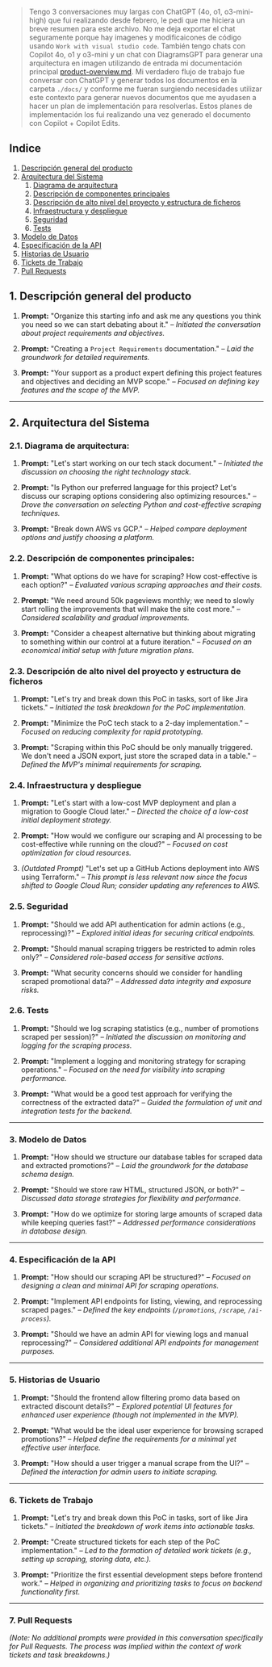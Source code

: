> Tengo 3 conversaciones muy largas con ChatGPT (4o, o1, o3-mini-high) que fui realizando desde febrero, le pedi que me hiciera un breve resumen para este archivo. No me deja exportar el chat seguramente porque hay imagenes y modificaicones de código usando `Work with visual studio code`. También tengo chats con Copilot 4o, o1 y o3-mini y un chat con DiagramsGPT para generar una arquitectura en imagen utilizando de entrada mi documentación principal [product-overview.md](./docs/product-overview.md). Mi verdadero flujo de trabajo fue conversar con ChatGPT y generar todos los documentos en la carpeta `./docs/` y conforme me fueran surgiendo necesidades utilizar este contexto para generar nuevos documentos que me ayudasen a hacer un plan de implementación para resolverlas. Estos planes de implementación los fui realizando una vez generado el documento con Copilot + Copilot Edits.

## Indice

1. [Descripción general del producto](#1-descripción-general-del-producto)
2. [Arquitectura del Sistema](#2-arquitectura-del-sistema)
   1. [Diagrama de arquitectura](#21-diagrama-de-arquitectura)
   2. [Descripción de componentes principales](#22-descripción-de-componentes-principales)
   3. [Descripción de alto nivel del proyecto y estructura de ficheros](#23-descripción-de-alto-nivel-del-proyecto-y-estructura-de-ficheros)
   4. [Infraestructura y despliegue](#24-infraestructura-y-despliegue)
   5. [Seguridad](#25-seguridad)
   6. [Tests](#26-tests)
3. [Modelo de Datos](#3-modelo-de-datos)
4. [Especificación de la API](#4-especificación-de-la-api)
5. [Historias de Usuario](#5-historias-de-usuario)
6. [Tickets de Trabajo](#6-tickets-de-trabajo)
7. [Pull Requests](#7-pull-requests)

## 1. Descripción general del producto

1. **Prompt:**
   "Organize this starting info and ask me any questions you think you need so we can start debating about it."
   _– Initiated the conversation about project requirements and objectives._

2. **Prompt:**
   "Creating a `Project Requirements` documentation."
   _– Laid the groundwork for detailed requirements._

3. **Prompt:**
   "Your support as a product expert defining this project features and objectives and deciding an MVP scope."
   _– Focused on defining key features and the scope of the MVP._

---

## 2. Arquitectura del Sistema

### **2.1. Diagrama de arquitectura:**

1. **Prompt:**
   "Let's start working on our tech stack document."
   _– Initiated the discussion on choosing the right technology stack._

2. **Prompt:**
   "Is Python our preferred language for this project? Let's discuss our scraping options considering also optimizing resources."
   _– Drove the conversation on selecting Python and cost-effective scraping techniques._

3. **Prompt:**
   "Break down AWS vs GCP."
   _– Helped compare deployment options and justify choosing a platform._

### **2.2. Descripción de componentes principales:**

1. **Prompt:**
   "What options do we have for scraping? How cost-effective is each option?"
   _– Evaluated various scraping approaches and their costs._

2. **Prompt:**
   "We need around 50k pageviews monthly; we need to slowly start rolling the improvements that will make the site cost more."
   _– Considered scalability and gradual improvements._

3. **Prompt:**
   "Consider a cheapest alternative but thinking about migrating to something within our control at a future iteration."
   _– Focused on an economical initial setup with future migration plans._

### **2.3. Descripción de alto nivel del proyecto y estructura de ficheros**

1. **Prompt:**
   "Let's try and break down this PoC in tasks, sort of like Jira tickets."
   _– Initiated the task breakdown for the PoC implementation._

2. **Prompt:**
   "Minimize the PoC tech stack to a 2-day implementation."
   _– Focused on reducing complexity for rapid prototyping._

3. **Prompt:**
   "Scraping within this PoC should be only manually triggered. We don't need a JSON export, just store the scraped data in a table."
   _– Defined the MVP's minimal requirements for scraping._

### **2.4. Infraestructura y despliegue**

1. **Prompt:**
   "Let's start with a low-cost MVP deployment and plan a migration to Google Cloud later."
   _– Directed the choice of a low-cost initial deployment strategy._

2. **Prompt:**
   "How would we configure our scraping and AI processing to be cost-effective while running on the cloud?"
   _– Focused on cost optimization for cloud resources._

3. _(Outdated Prompt)_ "Let's set up a GitHub Actions deployment into AWS using Terraform."
   _– This prompt is less relevant now since the focus shifted to Google Cloud Run; consider updating any references to AWS._

### **2.5. Seguridad**

1. **Prompt:**
   "Should we add API authentication for admin actions (e.g., reprocessing)?"
   _– Explored initial ideas for securing critical endpoints._

2. **Prompt:**
   "Should manual scraping triggers be restricted to admin roles only?"
   _– Considered role-based access for sensitive actions._

3. **Prompt:**
   "What security concerns should we consider for handling scraped promotional data?"
   _– Addressed data integrity and exposure risks._

### **2.6. Tests**

1. **Prompt:**
   "Should we log scraping statistics (e.g., number of promotions scraped per session)?"
   _– Initiated the discussion on monitoring and logging for the scraping process._

2. **Prompt:**
   "Implement a logging and monitoring strategy for scraping operations."
   _– Focused on the need for visibility into scraping performance._

3. **Prompt:**
   "What would be a good test approach for verifying the correctness of the extracted data?"
   _– Guided the formulation of unit and integration tests for the backend._

---

### 3. Modelo de Datos

1. **Prompt:**
   "How should we structure our database tables for scraped data and extracted promotions?"
   _– Laid the groundwork for the database schema design._

2. **Prompt:**
   "Should we store raw HTML, structured JSON, or both?"
   _– Discussed data storage strategies for flexibility and performance._

3. **Prompt:**
   "How do we optimize for storing large amounts of scraped data while keeping queries fast?"
   _– Addressed performance considerations in database design._

---

### 4. Especificación de la API

1. **Prompt:**
   "How should our scraping API be structured?"
   _– Focused on designing a clean and minimal API for scraping operations._

2. **Prompt:**
   "Implement API endpoints for listing, viewing, and reprocessing scraped pages."
   _– Defined the key endpoints (`/promotions`, `/scrape`, `/ai-process`)._

3. **Prompt:**
   "Should we have an admin API for viewing logs and manual reprocessing?"
   _– Considered additional API endpoints for management purposes._

---

### 5. Historias de Usuario

1. **Prompt:**
   "Should the frontend allow filtering promo data based on extracted discount details?"
   _– Explored potential UI features for enhanced user experience (though not implemented in the MVP)._

2. **Prompt:**
   "What would be the ideal user experience for browsing scraped promotions?"
   _– Helped define the requirements for a minimal yet effective user interface._

3. **Prompt:**
   "How should a user trigger a manual scrape from the UI?"
   _– Defined the interaction for admin users to initiate scraping._

---

### 6. Tickets de Trabajo

1. **Prompt:**
   "Let's try and break down this PoC in tasks, sort of like Jira tickets."
   _– Initiated the breakdown of work items into actionable tasks._

2. **Prompt:**
   "Create structured tickets for each step of the PoC implementation."
   _– Led to the formation of detailed work tickets (e.g., setting up scraping, storing data, etc.)._

3. **Prompt:**
   "Prioritize the first essential development steps before frontend work."
   _– Helped in organizing and prioritizing tasks to focus on backend functionality first._

---

### 7. Pull Requests

_(Note: No additional prompts were provided in this conversation specifically for Pull Requests. The process was implied within the context of work tickets and task breakdowns.)_
